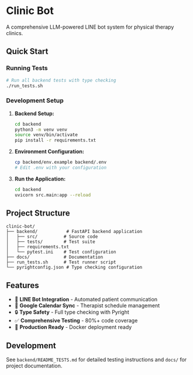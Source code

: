 # Clinic Bot

A comprehensive LLM-powered LINE bot system for physical therapy clinics.

## Quick Start

### Running Tests

```bash
# Run all backend tests with type checking
./run_tests.sh
```

### Development Setup

1. **Backend Setup:**
   ```bash
   cd backend
   python3 -m venv venv
   source venv/bin/activate
   pip install -r requirements.txt
   ```

2. **Environment Configuration:**
   ```bash
   cp backend/env.example backend/.env
   # Edit .env with your configuration
   ```

3. **Run the Application:**
   ```bash
   cd backend
   uvicorn src.main:app --reload
   ```

## Project Structure

```
clinic-bot/
├── backend/           # FastAPI backend application
│   ├── src/          # Source code
│   ├── tests/        # Test suite
│   ├── requirements.txt
│   └── pytest.ini    # Test configuration
├── docs/             # Documentation
├── run_tests.sh      # Test runner script
└── pyrightconfig.json # Type checking configuration
```

## Features

- 🤖 **LINE Bot Integration** - Automated patient communication
- 📅 **Google Calendar Sync** - Therapist schedule management
- 🔒 **Type Safety** - Full type checking with Pyright
- ✅ **Comprehensive Testing** - 80%+ code coverage
- 🚀 **Production Ready** - Docker deployment ready

## Development

See `backend/README_TESTS.md` for detailed testing instructions and `docs/` for project documentation.